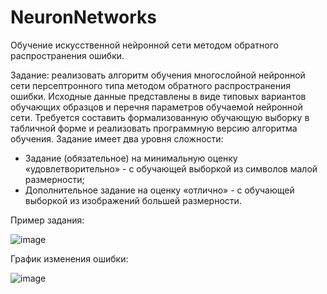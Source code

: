 # NeuronNetworks
Обучение искусственной нейронной сети 
методом обратного распространения ошибки.

Задание: реализовать алгоритм обучения многослойной нейронной сети персептронного типа методом обратного распространения ошибки.
Исходные данные представлены в виде типовых вариантов обучающих образцов и перечня параметров обучаемой нейронной сети.
Требуется составить формализованную обучающую выборку в табличной форме и реализовать программную версию алгоритма обучения.
Задание имеет два уровня сложности:
- Задание (обязательное) на минимальную оценку «удовлетворительно» - с обучающей выборкой из символов малой размерности;
- Дополнительное задание на оценку «отлично» - с обучающей выборкой из изображений большей размерности.

Пример задания:

![image](https://user-images.githubusercontent.com/58989414/129877828-c7727b8b-5d2d-4757-800f-ad902c56fa7b.png)

График  изменения ошибки:

![image](https://user-images.githubusercontent.com/58989414/129878088-6924921d-bdac-4b0e-9a04-5bef9f45094a.png)
